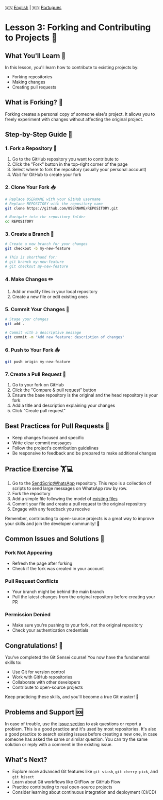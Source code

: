 🇺🇸 [English](./LESSON_THREE.md) | 🇧🇷 [Português](./pt-br/LESSON_THREE.md)

# Lesson 3: Forking and Contributing to Projects 🍴

## What You'll Learn 🎯
In this lesson, you'll learn how to contribute to existing projects by:
- Forking repositories
- Making changes
- Creating pull requests

## What is Forking? 🤔
Forking creates a personal copy of someone else's project. It allows you to freely experiment with changes without affecting the original project.

## Step-by-Step Guide 📝

### 1. Fork a Repository 🍴
1. Go to the GitHub repository you want to contribute to
2. Click the "Fork" button in the top-right corner of the page
3. Select where to fork the repository (usually your personal account)
4. Wait for GitHub to create your fork

### 2. Clone Your Fork 📥
```bash
# Replace USERNAME with your GitHub username
# Replace REPOSITORY with the repository name
git clone https://github.com/USERNAME/REPOSITORY.git

# Navigate into the repository folder
cd REPOSITORY
```

### 3. Create a Branch 🌿
```bash
# Create a new branch for your changes
git checkout -b my-new-feature

# This is shorthand for:
# git branch my-new-feature
# git checkout my-new-feature
```

### 4. Make Changes ✏️
1. Add or modify files in your local repository
2. Create a new file or edit existing ones

### 5. Commit Your Changes 💾
```bash
# Stage your changes
git add .

# Commit with a descriptive message
git commit -m "Add new feature: description of changes"
```

### 6. Push to Your Fork 📤
```bash
git push origin my-new-feature
```

### 7. Create a Pull Request 🔄
1. Go to your fork on GitHub
2. Click the "Compare & pull request" button
3. Ensure the base repository is the original and the head repository is your fork
4. Add a title and description explaining your changes
5. Click "Create pull request"

## Best Practices for Pull Requests 🌟
- Keep changes focused and specific
- Write clear commit messages
- Follow the project's contribution guidelines
- Be responsive to feedback and be prepared to make additional changes

## Practice Exercise 🏋️💻
1. Go to the [SendScriptWhatsApp](https://github.com/Douglas019BR/SendScriptWhatsApp) repository. This repo is a collection of scripts to send large messages on WhatsApp row by row.
2. Fork the repository
3. Add a simple file following the model of [existing files](https://github.com/Douglas019BR/SendScriptWhatsApp/tree/main/scripts)
4. Commit your file and create a pull request to the original repository
5. Engage with any feedback you receive

Remember, contributing to open-source projects is a great way to improve your skills and join the developer community! 🚀

## Common Issues and Solutions 🔧

### Fork Not Appearing
- Refresh the page after forking
- Check if the fork was created in your account

### Pull Request Conflicts
- Your branch might be behind the main branch
- Pull the latest changes from the original repository before creating your PR

### Permission Denied
- Make sure you're pushing to your fork, not the original repository
- Check your authentication credentials

## Congratulations! 🎉

You've completed the Git Sensei course! You now have the fundamental skills to:
- Use Git for version control
- Work with GitHub repositories
- Collaborate with other developers
- Contribute to open-source projects

Keep practicing these skills, and you'll become a true Git master! 🥋

## Problems and Support 🆘

In case of trouble, use the [issue section](https://github.com/Douglas019BR/git-sensei/issues) to ask questions or report a problem. This is a good practice and it's used by most repositories. It's also a good practice to search existing issues before creating a new one, in case someone has asked the same or similar question. You can try the same solution or reply with a comment in the existing issue.

## What's Next?

- Explore more advanced Git features like `git stash`, `git cherry-pick`, and `git bisect`
- Learn about Git workflows like GitFlow or GitHub Flow
- Practice contributing to real open-source projects
- Consider learning about continuous integration and deployment (CI/CD)
